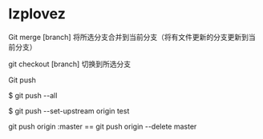 # lzplovez

Git merge [branch]    将所选分支合并到当前分支（将有文件更新的分支更新到当前分支）

git checkout [branch] 切换到所选分支









Git push

$ git push --all

$ git push --set-upstream origin test



git push origin :master     ==   git push origin --delete master

